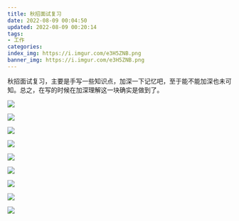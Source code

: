 ```yaml
---
title: 秋招面试复习
date: 2022-08-09 00:04:50
updated: 2022-08-09 00:20:14
tags:
- 工作
categories:
index_img: https://i.imgur.com/e3H5ZNB.png
banner_img: https://i.imgur.com/e3H5ZNB.png
---
```


秋招面试复习，主要是手写一些知识点，加深一下记忆吧，至于能不能加深也未可知。总之，在写的时候在加深理解这一块确实是做到了。

![](https://i.imgur.com/7d2UwQE.jpg)

![](https://i.imgur.com/dVJ8kgG.jpg)

![](https://i.imgur.com/RRBaOjK.jpg)

![](https://i.imgur.com/a4BkZPH.jpg)

![](https://i.imgur.com/p0O711H.jpg)

![](https://i.imgur.com/X34sfO1.jpg)

![](https://i.imgur.com/3QBxJjr.jpg)

![](https://i.imgur.com/0JDLzmX.jpg)

![](https://i.imgur.com/KhOCIqu.jpg)
